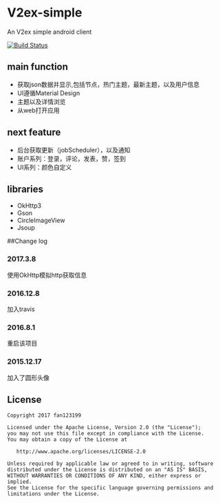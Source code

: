 # V2ex-simple
An V2ex simple android client

[![Build Status](https://travis-ci.org/fan123199/V2ex-simple.svg?branch=master)](https://travis-ci.org/fan123199/V2ex-simple)

## main function

+ 获取json数据并显示,包括节点，热门主题，最新主题，以及用户信息
+ UI遵循Material Design
+ 主题以及详情浏览
+ 从web打开应用


## next feature

+ 后台获取更新（jobScheduler），以及通知
+ 账户系列：登录，评论，发表，赞，签到
+ UI系列：颜色自定义


## libraries

+ OkHttp3
+ Gson
+ CircleImageView
+ Jsoup

##Change log


### 2017.3.8

使用OkHttp模拟http获取信息

### 2016.12.8

加入travis

### 2016.8.1

重启该项目

### 2015.12.17

加入了圆形头像

## License

    Copyright 2017 fan123199
    
    Licensed under the Apache License, Version 2.0 (the "License");
    you may not use this file except in compliance with the License.
    You may obtain a copy of the License at
    
       http://www.apache.org/licenses/LICENSE-2.0
    
    Unless required by applicable law or agreed to in writing, software
    distributed under the License is distributed on an "AS IS" BASIS,
    WITHOUT WARRANTIES OR CONDITIONS OF ANY KIND, either express or implied.
    See the License for the specific language governing permissions and
    limitations under the License.
